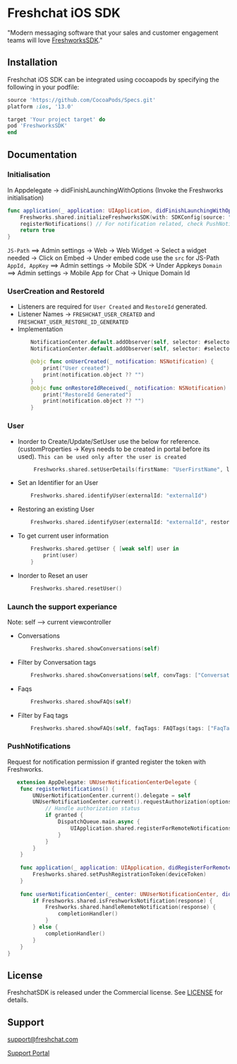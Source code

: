 
Freshchat iOS SDK
=================

"Modern messaging software that your sales and customer engagement teams will love [FreshworksSDK](https://www.freshworks.com)."

## Installation
Freshchat iOS SDK can be integrated using cocoapods by specifying the following in your podfile:

```ruby
source 'https://github.com/CocoaPods/Specs.git'
platform :ios, '13.0'

target 'Your project target' do
pod 'FreshworksSDK'
end
```

## Documentation
### Initialisation
In Appdelegate -> didFinishLaunchingWithOptions (Invoke the Freshworks initialisation)

```swift
func application(_ application: UIApplication, didFinishLaunchingWithOptions launchOptions: [UIApplication.LaunchOptionsKey: Any]?) -> Bool { 
    Freshworks.shared.initializeFreshworksSDK(with: SDKConfig(source: "JS-Path", appID: "AppID", appKey: "AppKey", domain: "Mobile-specific-domain"))
    registerNotifications() // For notification related, check PushNotification section at the last
    return true
}
```
`JS-Path` ==> Admin settings -> Web -> Web Widget -> Select a widget needed -> Click on Embed -> Under embed code use the `src` for JS-Path
`AppId, AppKey` ==> Admin settings -> Mobile SDK -> Under Appkeys
`Domain` ==> Admin settings -> Mobile App for Chat -> Unique Domain Id

### UserCreation and RestoreId 
- Listeners are required for `User Created` and `RestoreId` generated.
- Listener Names -> `FRESHCHAT_USER_CREATED` and `FRESHCHAT_USER_RESTORE_ID_GENERATED`
- Implementation
    ```swift
        NotificationCenter.default.addObserver(self, selector: #selector(self.onUserCreated(_:)), name: Notification.Name(FRESHCHAT_USER_CREATED), object: nil)
        NotificationCenter.default.addObserver(self, selector: #selector(self.onRestoreIdReceived(_:)), name: Notification.Name(FRESHCHAT_USER_RESTORE_ID_GENERATED), object: nil)
    ```
    ```swift
        @objc func onUserCreated(_ notification: NSNotification) {
            print("User created")
            print(notification.object ?? "")
        }
        @objc func onRestoreIdReceived(_ notification: NSNotification) {
            print("RestoreId Generated")
            print(notification.object ?? "")
        }
    ```

### User
- Inorder to Create/Update/SetUser use the below for reference. (customProperties -> Keys needs to be created in portal before its used). `This can be used only after the user is created`
    ```swift
         Freshworks.shared.setUserDetails(firstName: "UserFirstName", lastName: "UserLastName", email: "user@gmail.com", phone: "9876543210", phoneCountry: "+91", customProperties: ["cf_custom_field_name": "field value"])
    ```
- Set an Identifier for an User
    ```swift
        Freshworks.shared.identifyUser(externalId: "externalId")
    ```
- Restoring an existing User
    ```swift
        Freshworks.shared.identifyUser(externalId: "externalId", restoreId: "restoreId")
    ```
- To get current user information
    ```swift
        Freshworks.shared.getUser { [weak self] user in
            print(user)
        }
    ```
- Inorder to Reset an user
    ```swift
        Freshworks.shared.resetUser()
    ```

### Launch the support experiance
Note: self --> current viewcontroller
- Conversations
    ```swift
        Freshworks.shared.showConversations(self)
    ```
- Filter by Conversation tags
    ```swift
        Freshworks.shared.showConversations(self, convTags: ["Conversation tags applicable"])
    ```
- Faqs 
    ```swift
        Freshworks.shared.showFAQs(self)
    ```
- Filter by Faq tags
    ```swift
        Freshworks.shared.showFAQs(self, faqTags: FAQTags(tags: ["FaqTags applicable"], filterType: "FAQFilterType(category or article or none)"))
    ```

### PushNotifications
Request for notification permission if granted register the token with Freshworks.
```swift
   extension AppDelegate: UNUserNotificationCenterDelegate {
    func registerNotifications() {
        UNUserNotificationCenter.current().delegate = self
        UNUserNotificationCenter.current().requestAuthorization(options: [.alert, .sound, .badge]) { (granted, error) in
            // Handle authorization status
            if granted {
                DispatchQueue.main.async {
                    UIApplication.shared.registerForRemoteNotifications()
                }
            }
        }
    }
    
    func application(_ application: UIApplication, didRegisterForRemoteNotificationsWithDeviceToken deviceToken: Data) {
        Freshworks.shared.setPushRegistrationToken(deviceToken)
    }
    
    func userNotificationCenter(_ center: UNUserNotificationCenter, didReceive response: UNNotificationResponse, withCompletionHandler completionHandler: @escaping () -> Void) {
        if Freshworks.shared.isFreshworksNotification(response) {
            Freshworks.shared.handleRemoteNotification(response) {
                completionHandler()
            }
        } else {
            completionHandler()
        }
    }
}      
```


## License
FreshchatSDK is released under the Commercial license. See [LICENSE](https://github.com/freshworks/freshworks-ios-sdk/blob/main/FreshworksSDK/LICENSE) for details.

## Support
[support@freshchat.com](mailto:support@freshchat.com)

[Support Portal](https://support.freshchat.com)

